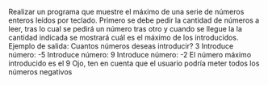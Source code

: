 Realizar un programa que muestre el máximo de una serie de números enteros
leídos por teclado. Primero se debe pedir la cantidad de números a leer, tras lo
cual se pedirá un número tras otro y cuando se llegue la la cantidad indicada se
mostrará cuál es el máximo de los introducidos.
Ejemplo de salida:
Cuantos números deseas introducir? 3
Introduce número: -5
Introduce número: 9
Introduce número: -2
El número máximo introducido es el 9
Ojo, ten en cuenta que el usuario podría meter todos los números negativos